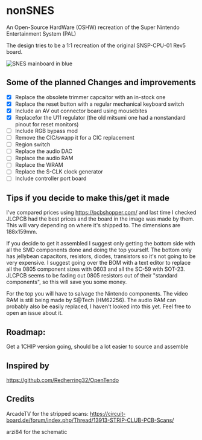 # nonSNES
An Open-Source HardWare (OSHW) recreation of the Super Nintendo Entertainment System (PAL)

The design tries to be a 1:1 recreation of the original SNSP-CPU-01 Rev5 board.

![SNES mainboard in blue](https://raw.githubusercontent.com/stonedDiscord/nonSNES/main/photo/snsp.jpeg)

## Some of the planned Changes and improvements
- [X] Replace the obsolete trimmer capcaitor with an in-stock one
- [X] Replace the reset button with a regular mechanical keyboard switch
- [X] Include an AV out connector board using mousebites
- [X] Replacefor the U11 regulator (the old mitsumi one had a nonstandard pinout for reset monitors)
- [ ] Include RGB bypass mod
- [ ] Remove the CIC/swapp it for a CIC replacement
- [ ] Region switch
- [ ] Replace the audio DAC
- [ ] Replace the audio RAM
- [ ] Replace the WRAM
- [ ] Replace the S-CLK clock generator
- [ ] Include controller port board

## Tips if you decide to make this/get it made
I've compared prices using https://pcbshopper.com/ and last time I checked JLCPCB had the best prices and the board in the image was made by them.
This will vary depending on where it's shipped to. The dimensions are 188x159mm.

If you decide to get it assembled I suggest only getting the bottom side with all the SMD components done and doing the top yourself.
The bottom only has jellybean capacitors, resistors, diodes, transistors so it's not going to be very expensive.
I suggest going over the BOM with a text editor to replace all the 0805 component sizes with 0603 and all the SC-59 with SOT-23.
JLCPCB seems to be fading out 0805 resistors out of their "standard components", so this will save you some money.

For the top you will have to salvage the Nintendo components. The video RAM is still being made by S@Tech (HM62256).
The audio RAM can probably also be easily replaced, I haven't looked into this yet. Feel free to open an issue about it.

## Roadmap:
Get a 1CHIP version going, should be a lot easier to source and assemble

## Inspired by
https://github.com/Redherring32/OpenTendo

## Credits

ArcadeTV for the stripped scans:
https://circuit-board.de/forum/index.php/Thread/13913-STRIP-CLUB-PCB-Scans/

arzi84 for the schematic
